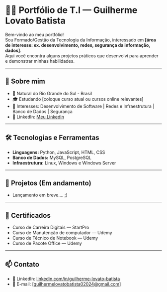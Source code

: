 # 👨‍💻 Portfólio de T.I — Guilherme Lovato Batista

Bem-vindo ao meu portfólio!  
Sou Formado/Gestão da Tecnologia da Informação, interessado em **[área de interesse: ex. desenvolvimento, redes, segurança da informação, dados]**.  
Aqui você encontra alguns projetos práticos que desenvolvi para aprender e demonstrar minhas habilidades.


---

## 🚀 Sobre mim
- 📍 Natural do Rio Grande do Sul - Brasil
- 🎓 Estudando [coloque curso atual ou cursos online relevantes]
- 💼 Interesses: Desenvolvimento de Software | Redes e Infraestrutura | Banco de Dados | Segurança
- 🔗 LinkedIn: [Meu LinkedIn](https://www.linkedin.com/in/guilherme-lovato-batista)

---

## 🛠️ Tecnologias e Ferramentas
- **Linguagens:** Python, JavaScript, HTML, CSS  
- **Banco de Dados:** MySQL, PostgreSQL  
- **Infraestrutura:** Linux, Windows e  Windows Server
 

---
## 📂 Projetos (Em andamento)
 - Lançamento em breve....
 ;)



---

## 📜 Certificados
- Curso de Carreira Digitais — StartPro
- Curso de Manutenção de computador — Udemy  
- Curso de Técnico de Notebook — Udemy  
- Curso de Pacote Office — Udemy 
---

## 📫 Contato
- 💼 LinkedIn: [linkedin.com/in/guilherme-lovato-batista](https://www.linkedin.com/in/guilherme-lovato-batista)  
- 📧 E-mail: [guilhermelovatobatista02024@gmail.com]  

